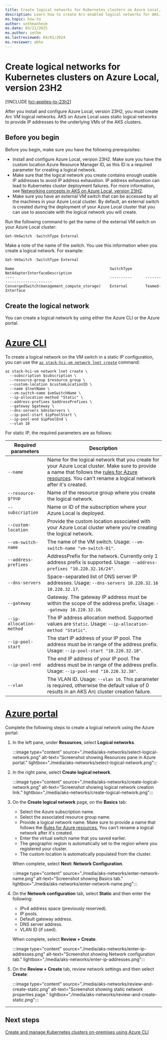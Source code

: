 ```yaml
---
title: Create logical networks for Kubernetes clusters on Azure Local, version 23H2
description: Learn how to create Arc-enabled logical networks for AKS.
ms.topic: how-to
author: sethmanheim
ms.date: 03/21/2025
ms.author: sethm 
ms.lastreviewed: 04/01/2024
ms.reviewer: abha
---
```


# Create logical networks for Kubernetes clusters on Azure Local, version 23H2

[!INCLUDE [hci-applies-to-23h2](includes/hci-applies-to-23h2.md)]

After you install and configure Azure Local, version 23H2, you must create Arc VM logical networks. AKS on Azure Local uses static logical networks to provide IP addresses to the underlying VMs of the AKS clusters.

## Before you begin

Before you begin, make sure you have the following prerequisites:

- Install and configure Azure Local, version 23H2. Make sure you have the custom location Azure Resource Manager ID, as this ID is a required parameter for creating a logical network.
- Make sure that the logical network you create contains enough usable IP addresses to avoid IP address exhaustion. IP address exhaustion can lead to Kubernetes cluster deployment failures. For more information, see [Networking concepts in AKS on Azure Local, version 23H2](aks-hci-network-system-requirements.md).
- Make sure you have an external VM switch that can be accessed by all the machines in your Azure Local cluster. By default, an external switch is created during the deployment of your Azure Local cluster that you can use to associate with the logical network you will create.

Run the following command to get the name of the external VM switch on your Azure Local cluster:

```powershell
Get-VmSwitch -SwitchType External
```

Make a note of the name of the switch. You use this information when you create a logical network. For example:

```powershell
Get-VmSwitch -SwitchType External
```

```output
Name                                           SwitchType      NetAdapterInterfaceDescription
----                                           ----------      ----------------------------
ConvergedSwitch(management_compute_storage)    External        Teamed-Interface
```

## Create the logical network

You can create a logical network by using either the Azure CLI or the Azure portal.

# [Azure CLI](#tab/azurecli)

To create a logical network on the VM switch in a static IP configuration, you can use the [`az stack-hci-vm network lnet create`](/cli/azure/stack-hci-vm/network/lnet#az-stack-hci-vm-network-lnet-create) command:

```azurecli
az stack-hci-vm network lnet create \
  --subscription $subscription \
  --resource-group $resource_group \
  --custom-location $customLocationID \
  --name $lnetName \
  --vm-switch-name $vmSwitchName \
  --ip-allocation-method "Static" \
  --address-prefixes $addressPrefixes \
  --gateway $gateway \
  --dns-servers $dnsServers \
  --ip-pool-start $ipPoolStart \
  --ip-pool-end $ipPoolEnd \
  --vlan 10
```

For static IP, the required parameters are as follows:

| Required parameters | Description |
|------------|-------------|
| `--name`  | Name for the logical network that you create for your Azure Local cluster. Make sure to provide a name that follows the [rules for Azure resources](/azure/cloud-adoption-framework/ready/azure-best-practices/resource-naming#example-names-networking). You can't rename a logical network after it's created. |
| `--resource-group` | Name of the resource group where you create the logical network. |
| `--subscription` | Name or ID of the subscription where your Azure Local is deployed. |
| `--custom-location` | Provide the custom location associated with your Azure Local cluster where you're creating the logical network. |
| `--vm-switch-name`     | The name of the VM switch. Usage: `--vm-switch-name "vm-switch-01"`. |
| `--address-prefixes` | AddressPrefix for the network. Currently only 1 address prefix is supported. Usage: `--address-prefixes "10.220.32.16/24"`. |
| `--dns-servers`      | Space-separated list of DNS server IP addresses. Usage: `--dns-servers 10.220.32.16 10.220.32.17`. |
| `--gateway`         | Gateway. The gateway IP address must be within the scope of the address prefix. Usage: `--gateway 10.220.32.16`. |
| `--ip-allocation-method`   | The IP address allocation method. Supported values are `Static`. Usage: `--ip-allocation-method "Static"`. |
| `--ip-pool-start`     | The start IP address of your IP pool. The address must be in range of the address prefix. Usage: `--ip-pool-start "10.220.32.18"`.  |
| `--ip-pool-end`       | The end IP address of your IP pool. The address must be in range of the address prefix. Usage: `--ip-pool-end "10.220.32.38"`.  |
| `--vlan`              | The VLAN ID. Usage: `--vlan 10`. This parameter is required, otherwise the default value of 0 results in an AKS Arc cluster creation failure.  |

# [Azure portal](#tab/azureportal)

Complete the following steps to create a logical network using the Azure portal:

1. In the left pane, under **Resources**, select **Logical networks**.

   :::image type="content" source="./media/aks-networks/select-logical-network.png" alt-text="Screenshot showing Resources pane in Azure portal." lightbox="./media/aks-networks/select-logical-network.png":::

1. In the right pane, select **Create logical network**.

   :::image type="content" source="./media/aks-networks/create-logical-network.png" alt-text="Screenshot showing logical network creation link." lightbox="./media/aks-networks/create-logical-network.png":::

1. On the **Create logical network** page, on the **Basics** tab:

    - Select the Azure subscription name.
    - Select the associated resource group name.
    - Provide a logical network name. Make sure to provide a name that follows the [Rules for Azure resources.](/azure/cloud-adoption-framework/ready/azure-best-practices/resource-naming#example-names-networking) You can't rename a logical network after it's created.
    - Enter the virtual switch name that you saved earlier.
    - The geographic region is automatically set to the region where you registered your cluster.
    - The custom location is automatically populated from the cluster.

    When complete, select **Next: Network Configuration**.

   :::image type="content" source="./media/aks-networks/enter-network-name.png" alt-text="Screenshot showing Basics tab." lightbox="./media/aks-networks/enter-network-name.png":::

1. On the **Network configuration** tab, select **Static** and then enter the following:
    - IPv4 address space (previously reserved).
    - IP pools.
    - Default gateway address.
    - DNS server address.
    - VLAN ID (if used).

    When complete, select **Review + Create**.

   :::image type="content" source="./media/aks-networks/enter-ip-addresses.png" alt-text="Screenshot showing Network configuration tab." lightbox="./media/aks-networks/enter-ip-addresses.png":::

1. On the **Review + Create** tab, review network settings and then select **Create**:

   :::image type="content" source="./media/aks-networks/review-and-create-static.png" alt-text="Screenshot showing static network properties page." lightbox="./media/aks-networks/review-and-create-static.png":::

---

## Next steps

[Create and manage Kubernetes clusters on-premises using Azure CLI](aks-create-clusters-cli.md)
